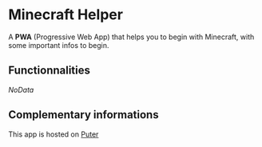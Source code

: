 # Minecraft Helper
A **PWA** (Progressive Web App) that helps you to begin with Minecraft, with some important infos to begin.

## Functionnalities
_NoData_

## Complementary informations
This app is hosted on [Puter](https://github.com/HeyPuter/puter)
